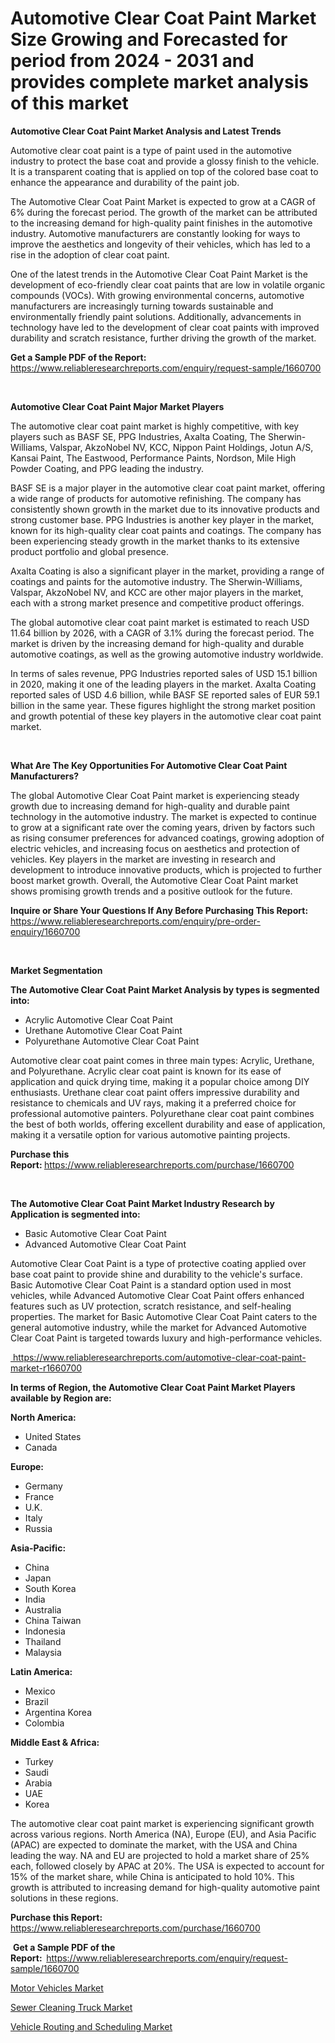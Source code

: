 <p><h1>Automotive Clear Coat Paint Market Size Growing and Forecasted for period from 2024 - 2031 and provides complete market analysis of this market</h1></p><p><strong>Automotive Clear Coat Paint Market Analysis and Latest Trends</strong></p>
<p><p>Automotive clear coat paint is a type of paint used in the automotive industry to protect the base coat and provide a glossy finish to the vehicle. It is a transparent coating that is applied on top of the colored base coat to enhance the appearance and durability of the paint job.</p><p>The Automotive Clear Coat Paint Market is expected to grow at a CAGR of 6% during the forecast period. The growth of the market can be attributed to the increasing demand for high-quality paint finishes in the automotive industry. Automotive manufacturers are constantly looking for ways to improve the aesthetics and longevity of their vehicles, which has led to a rise in the adoption of clear coat paint.</p><p>One of the latest trends in the Automotive Clear Coat Paint Market is the development of eco-friendly clear coat paints that are low in volatile organic compounds (VOCs). With growing environmental concerns, automotive manufacturers are increasingly turning towards sustainable and environmentally friendly paint solutions. Additionally, advancements in technology have led to the development of clear coat paints with improved durability and scratch resistance, further driving the growth of the market.</p></p>
<p><strong>Get a Sample PDF of the Report:&nbsp;</strong> <a href="https://www.reliableresearchreports.com/enquiry/request-sample/1660700">https://www.reliableresearchreports.com/enquiry/request-sample/1660700</a></p>
<p>&nbsp;</p>
<p><strong>Automotive Clear Coat Paint Major Market Players</strong></p>
<p><p>The automotive clear coat paint market is highly competitive, with key players such as BASF SE, PPG Industries, Axalta Coating, The Sherwin-Williams, Valspar, AkzoNobel NV, KCC, Nippon Paint Holdings, Jotun A/S, Kansai Paint, The Eastwood, Performance Paints, Nordson, Mile High Powder Coating, and PPG leading the industry.</p><p>BASF SE is a major player in the automotive clear coat paint market, offering a wide range of products for automotive refinishing. The company has consistently shown growth in the market due to its innovative products and strong customer base. PPG Industries is another key player in the market, known for its high-quality clear coat paints and coatings. The company has been experiencing steady growth in the market thanks to its extensive product portfolio and global presence.</p><p>Axalta Coating is also a significant player in the market, providing a range of coatings and paints for the automotive industry. The Sherwin-Williams, Valspar, AkzoNobel NV, and KCC are other major players in the market, each with a strong market presence and competitive product offerings.</p><p>The global automotive clear coat paint market is estimated to reach USD 11.64 billion by 2026, with a CAGR of 3.1% during the forecast period. The market is driven by the increasing demand for high-quality and durable automotive coatings, as well as the growing automotive industry worldwide.</p><p>In terms of sales revenue, PPG Industries reported sales of USD 15.1 billion in 2020, making it one of the leading players in the market. Axalta Coating reported sales of USD 4.6 billion, while BASF SE reported sales of EUR 59.1 billion in the same year. These figures highlight the strong market position and growth potential of these key players in the automotive clear coat paint market.</p></p>
<p>&nbsp;</p>
<p><strong>What Are The Key Opportunities For Automotive Clear Coat Paint Manufacturers?</strong></p>
<p><p>The global Automotive Clear Coat Paint market is experiencing steady growth due to increasing demand for high-quality and durable paint technology in the automotive industry. The market is expected to continue to grow at a significant rate over the coming years, driven by factors such as rising consumer preferences for advanced coatings, growing adoption of electric vehicles, and increasing focus on aesthetics and protection of vehicles. Key players in the market are investing in research and development to introduce innovative products, which is projected to further boost market growth. Overall, the Automotive Clear Coat Paint market shows promising growth trends and a positive outlook for the future.</p></p>
<p><strong>Inquire or Share Your Questions If Any Before Purchasing This Report:</strong> <a href="https://www.reliableresearchreports.com/enquiry/pre-order-enquiry/1660700">https://www.reliableresearchreports.com/enquiry/pre-order-enquiry/1660700</a></p>
<p>&nbsp;</p>
<p><strong>Market Segmentation</strong></p>
<p><strong>The Automotive Clear Coat Paint Market Analysis by types is segmented into:</strong></p>
<p><ul><li>Acrylic Automotive Clear Coat Paint</li><li>Urethane Automotive Clear Coat Paint</li><li>Polyurethane Automotive Clear Coat Paint</li></ul></p>
<p><p>Automotive clear coat paint comes in three main types: Acrylic, Urethane, and Polyurethane. Acrylic clear coat paint is known for its ease of application and quick drying time, making it a popular choice among DIY enthusiasts. Urethane clear coat paint offers impressive durability and resistance to chemicals and UV rays, making it a preferred choice for professional automotive painters. Polyurethane clear coat paint combines the best of both worlds, offering excellent durability and ease of application, making it a versatile option for various automotive painting projects.</p></p>
<p><strong>Purchase this Report:&nbsp;</strong><a href="https://www.reliableresearchreports.com/purchase/1660700">https://www.reliableresearchreports.com/purchase/1660700</a></p>
<p>&nbsp;</p>
<p><strong>The Automotive Clear Coat Paint Market Industry Research by Application is segmented into:</strong></p>
<p><ul><li>Basic Automotive Clear Coat Paint</li><li>Advanced Automotive Clear Coat Paint</li></ul></p>
<p><p>Automotive Clear Coat Paint is a type of protective coating applied over base coat paint to provide shine and durability to the vehicle's surface. Basic Automotive Clear Coat Paint is a standard option used in most vehicles, while Advanced Automotive Clear Coat Paint offers enhanced features such as UV protection, scratch resistance, and self-healing properties. The market for Basic Automotive Clear Coat Paint caters to the general automotive industry, while the market for Advanced Automotive Clear Coat Paint is targeted towards luxury and high-performance vehicles.</p></p>
<p><a href="https://www.reliableresearchreports.com/automotive-clear-coat-paint-market-r1660700">&nbsp;https://www.reliableresearchreports.com/automotive-clear-coat-paint-market-r1660700</a></p>
<p><strong>In terms of Region, the Automotive Clear Coat Paint Market Players available by Region are:</strong></p>
<p>
    <p> <strong> North America: </strong>
        <ul>
            <li>United States</li>
            <li>Canada</li>
        </ul>
        </p> 
    <p> <strong> Europe: </strong>
        <ul>
            <li>Germany</li>
            <li>France</li>
            <li>U.K.</li>
            <li>Italy</li>
            <li>Russia</li>
        </ul>
        </p> 
    <p> <strong> Asia-Pacific: </strong>
        <ul>
            <li>China</li>
            <li>Japan</li>
            <li>South Korea</li>
            <li>India</li>
            <li>Australia</li>
            <li>China Taiwan</li>
            <li>Indonesia</li>
            <li>Thailand</li>
            <li>Malaysia</li>
        </ul>
        </p> 
    <p> <strong> Latin America: </strong>
        <ul>
            <li>Mexico</li>
            <li>Brazil</li>
            <li>Argentina Korea</li>
            <li>Colombia</li>
        </ul>
        </p> 
    <p> <strong> Middle East & Africa: </strong>
        <ul>
            <li>Turkey</li>
            <li>Saudi</li>
            <li>Arabia</li>
            <li>UAE</li>
            <li>Korea</li>
        </ul>
    </p>
    </p>
<p><p>The automotive clear coat paint market is experiencing significant growth across various regions. North America (NA), Europe (EU), and Asia Pacific (APAC) are expected to dominate the market, with the USA and China leading the way. NA and EU are projected to hold a market share of 25% each, followed closely by APAC at 20%. The USA is expected to account for 15% of the market share, while China is anticipated to hold 10%. This growth is attributed to increasing demand for high-quality automotive paint solutions in these regions.</p></p>
<p><strong>Purchase this Report: </strong><a href="https://www.reliableresearchreports.com/purchase/1660700">https://www.reliableresearchreports.com/purchase/1660700</a></p>
<p>&nbsp;<strong>Get a Sample PDF of the Report:&nbsp;&nbsp;</strong><a href="https://www.reliableresearchreports.com/enquiry/request-sample/1660700">https://www.reliableresearchreports.com/enquiry/request-sample/1660700</a></p>
<p><strong></strong></p>
<p><p><a href="https://medium.com/@felipestehr/global-motor-vehicles-market-size-share-analysis-by-product-type-by-application-by-region-1f685e6a5867">Motor Vehicles Market</a></p><p><a href="https://medium.com/@babymorar/market-forecast-global-sewer-cleaning-truck-trends-and-impact-analysis-2024-2031-by-bd15bd5a7f91">Sewer Cleaning Truck Market</a></p><p><a href="https://medium.com/@madisynreinger/vehicle-routing-and-scheduling-market-research-report-includes-analysis-on-market-size-share-and-407a0cf0629a">Vehicle Routing and Scheduling Market</a></p></p>